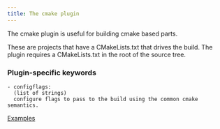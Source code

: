 ```yaml
---
title: The cmake plugin
---
```


The cmake plugin is useful for building cmake based parts.

These are projects that have a CMakeLists.txt that drives the build.
The plugin requires a CMakeLists.txt in the root of the source tree.

### Plugin-specific keywords

    - configflags:
      (list of strings)
      configure flags to pass to the build using the common cmake semantics.

[Examples](https://github.com/search?o=desc&q=filename%3Asnapcraft.yaml+%22plugin%3A+cmake%22+&s=indexed&type=Code&utf8=%E2%9C%93)